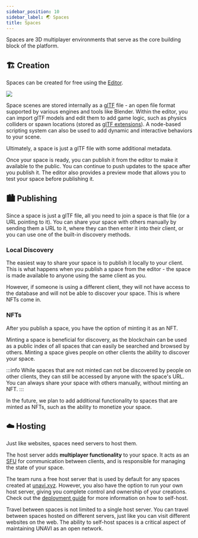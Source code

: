 ```yaml
---
sidebar_position: 10
sidebar_label: 🌏 Spaces
title: Spaces
---
```


Spaces are 3D multiplayer environments that serve as the core building block of the platform.

## 🏗️ Creation

Spaces can be created for free using the [Editor](https://www.unavi.xyz/create).

<div class="large-img">
  <img src="/img/Editor.png" />
</div>

Space scenes are stored internally as a [glTF](https://github.com/KhronosGroup/glTF) file - an open file format supported by various engines and tools like Blender. Within the editor, you can import glTF models and edit them to add game logic, such as physics colliders or spawn locations (stored as [glTF extensions](https://github.com/KhronosGroup/glTF/blob/main/extensions/README.md)). A node-based scripting system can also be used to add dynamic and interactive behaviors to your scene.

Ultimately, a space is just a glTF file with some additional metadata.

Once your space is ready, you can publish it from the editor to make it available to the public. You can continue to push updates to the space after you publish it. The editor also provides a preview mode that allows you to test your space before publishing it.

## 🏙️ Publishing

Since a space is just a glTF file, all you need to join a space is that file (or a URL pointing to it). You can share your space with others manually by sending them a URL to it, where they can then enter it into their client, or you can use one of the built-in discovery methods.

### Local Discovery

The easiest way to share your space is to publish it locally to your client. This is what happens when you publish a space from the editor - the space is made available to anyone using the same client as you.

However, if someone is using a different client, they will not have access to the database and will not be able to discover your space. This is where NFTs come in.

### NFTs

After you publish a space, you have the option of minting it as an NFT.

Minting a space is beneficial for discovery, as the blockchain can be used as a public index of all spaces that can easily be searched and browsed by others. Minting a space gives people on other clients the ability to discover your space.

:::info
While spaces that are not minted can not be discovered by people on other clients, they can still be accessed by anyone with the space's URL. You can always share your space with others manually, without minting an NFT.
:::

In the future, we plan to add additional functionality to spaces that are minted as NFTs, such as the ability to monetize your space.

## ☁️ Hosting

Just like websites, spaces need servers to host them.

The host server adds **multiplayer functionality** to your space. It acts as an [SFU](https://bloggeek.me/webrtcglossary/sfu/) for communication between clients, and is responsible for managing the state of your space.

The team runs a free host server that is used by default for any spaces created at [unavi.xyz](https://unavi.xyz). However, you also have the option to run your own host server, giving you complete control and ownership of your creations. Check out the [deployment guide](/deployment/host) for more information on how to self-host.

Travel between spaces is not limited to a single host server. You can travel between spaces hosted on different servers, just like you can visit different websites on the web. The ability to self-host spaces is a critical aspect of maintaining UNAVI as an open network.
